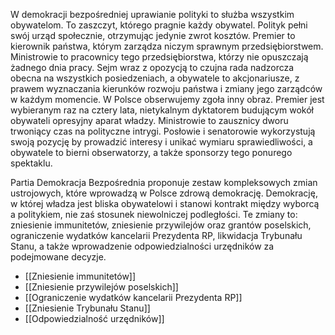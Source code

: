 W demokracji bezpośredniej uprawianie polityki to służba wszystkim obywatelom. To zaszczyt, którego pragnie każdy obywatel. Polityk pełni swój urząd społecznie, otrzymując jedynie zwrot kosztów. Premier to kierownik państwa, którym zarządza niczym sprawnym przedsiębiorstwem. Ministrowie to pracownicy tego przedsiębiorstwa, którzy nie opuszczają żadnego dnia pracy. Sejm wraz z opozycją to czujna rada nadzorcza obecna na wszystkich posiedzeniach, a obywatele to akcjonariusze, z prawem wyznaczania kierunków rozwoju państwa i zmiany jego zarządców w każdym momencie. W Polsce obserwujemy zgoła inny obraz. Premier jest wybieranym raz na cztery lata, nietykalnym dyktatorem budującym wokół obywateli opresyjny aparat władzy. Ministrowie to zausznicy dworu trwoniący czas na polityczne intrygi. Posłowie i senatorowie wykorzystują swoją pozycję by prowadzić interesy i unikać wymiaru sprawiedliwości, a obywatele to bierni obserwatorzy, a także sponsorzy tego ponurego spektaklu.

Partia Demokracja Bezpośrednia proponuje zestaw kompleksowych zmian ustrojowych, które wprowadzą w Polsce zdrową demokrację. Demokrację, w której władza jest bliska obywatelowi i stanowi kontrakt między wyborcą a politykiem, nie zaś stosunek niewolniczej podległości. Te zmiany to: zniesienie immunitetów, zniesienie przywilejów oraz grantów poselskich, ograniczenie wydatków kancelarii Prezydenta RP, likwidacja Trybunału Stanu, a także wprowadzenie odpowiedzialności urzędników za podejmowane decyzje.

* [[Zniesienie immunitetów]]
* [[Zniesienie przywilejów poselskich]]
* [[Ograniczenie wydatków kancelarii Prezydenta RP]]
* [[Zniesienie Trybunału Stanu]]
* [[Odpowiedzialność urzędników]]
